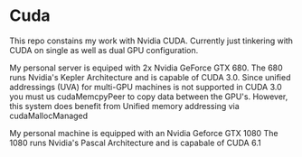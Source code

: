# Cuda
This repo constains my work with Nvidia CUDA.
Currently just tinkering with CUDA on single as well as dual GPU configuration.

My personal server is equiped with 2x Nvidia GeForce GTX 680.
The 680 runs Nvidia's Kepler Architecture and is capable of CUDA 3.0.
Since unified addressings (UVA) for multi-GPU machines is not supported in CUDA 3.0 you must us cudaMemcpyPeer to copy data between the GPU's.
However, this system does benefit from Unified memory addressing via cudaMallocManaged

My personal machine is equipped with an Nvidia Geforce GTX 1080
The 1080 runs Nvidia's Pascal Architecture and is capabale of CUDA 6.1
